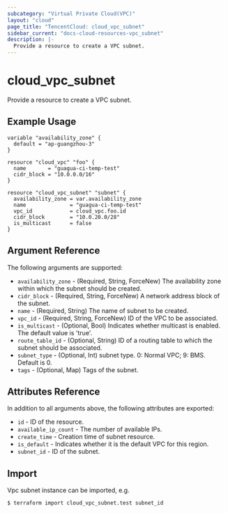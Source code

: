 ```yaml
---
subcategory: "Virtual Private Cloud(VPC)"
layout: "cloud"
page_title: "TencentCloud: cloud_vpc_subnet"
sidebar_current: "docs-cloud-resources-vpc_subnet"
description: |-
  Provide a resource to create a VPC subnet.
---
```


# cloud_vpc_subnet

Provide a resource to create a VPC subnet.

## Example Usage

```hcl
variable "availability_zone" {
  default = "ap-guangzhou-3"
}

resource "cloud_vpc" "foo" {
  name       = "guagua-ci-temp-test"
  cidr_block = "10.0.0.0/16"
}

resource "cloud_vpc_subnet" "subnet" {
  availability_zone = var.availability_zone
  name              = "guagua-ci-temp-test"
  vpc_id            = cloud_vpc.foo.id
  cidr_block        = "10.0.20.0/28"
  is_multicast      = false
}
```

## Argument Reference

The following arguments are supported:

* `availability_zone` - (Required, String, ForceNew) The availability zone within which the subnet should be created.
* `cidr_block` - (Required, String, ForceNew) A network address block of the subnet.
* `name` - (Required, String) The name of subnet to be created.
* `vpc_id` - (Required, String, ForceNew) ID of the VPC to be associated.
* `is_multicast` - (Optional, Bool) Indicates whether multicast is enabled. The default value is 'true'.
* `route_table_id` - (Optional, String) ID of a routing table to which the subnet should be associated.
* `subnet_type` - (Optional, Int) subnet type. 0: Normal VPC; 9: BMS. Default is 0.
* `tags` - (Optional, Map) Tags of the subnet.

## Attributes Reference

In addition to all arguments above, the following attributes are exported:

* `id` - ID of the resource.
* `available_ip_count` - The number of available IPs.
* `create_time` - Creation time of subnet resource.
* `is_default` - Indicates whether it is the default VPC for this region.
* `subnet_id` - ID of the subnet.


## Import

Vpc subnet instance can be imported, e.g.

```
$ terraform import cloud_vpc_subnet.test subnet_id
```

